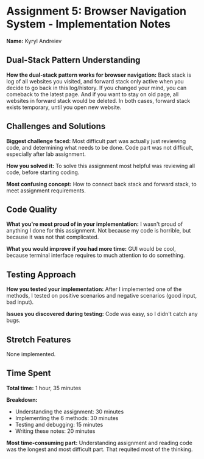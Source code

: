 # Assignment 5: Browser Navigation System - Implementation Notes

**Name:** Kyryl Andreiev

## Dual-Stack Pattern Understanding

**How the dual-stack pattern works for browser navigation:**
Back stack is log of all websites you visited, and forward stack only active when you decide to go back in this log/history. If you changed your mind, you can comeback to the latest page. And if you want to stay on old page, all websites in forward stack would be deleted. In both cases, forward stack exists temporary, until you open new website.
## Challenges and Solutions

**Biggest challenge faced:**
Most difficult part was actually just reviewing code, and determining what needs to be done. Code part was not difficult, especially after lab assignment.

**How you solved it:**
To solve this assignment most helpful was reviewing all code, before starting coding.

**Most confusing concept:**
How to connect back stack and forward stack, to meet assignment requirements.

## Code Quality

**What you're most proud of in your implementation:**
I wasn't proud of anything I done for this assignment. Not because my code is horrible, but because it was not that complicated.

**What you would improve if you had more time:**
GUI would be cool, because terminal interface requires to much attention to do something.

## Testing Approach

**How you tested your implementation:**
After I implemented one of the methods, I tested on positive scenarios and negative scenarios (good input, bad input).

**Issues you discovered during testing:**
Code was easy, so I didn't catch any bugs.

## Stretch Features

None implemented.

## Time Spent

**Total time:** 1 hour, 35 minutes

**Breakdown:**

- Understanding the assignment: 30 minutes
- Implementing the 6 methods: 30 minutes
- Testing and debugging: 15 minutes
- Writing these notes: 20 minutes

**Most time-consuming part:** Understanding assignment and reading code was the longest and most difficult part. That requited most of the thinking.
